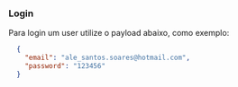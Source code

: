 ### Login
Para login um user utilize o payload abaixo, como exemplo:

```json
  {
    "email": "ale_santos.soares@hotmail.com",
    "password": "123456"
  }
```
